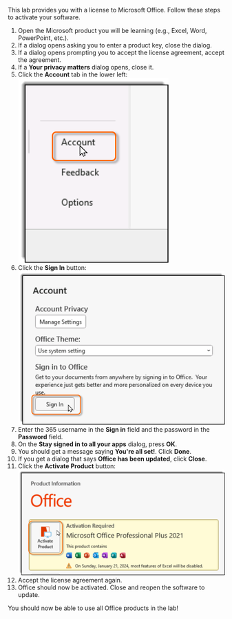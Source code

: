 This lab provides you with a license to Microsoft Office. Follow these steps to activate your software.
1. Open the Microsoft product you will be learning (e.g., Excel, Word, PowerPoint, etc.).
2. If a dialog opens asking you to enter a product key, close the dialog.
3. If a dialog opens prompting you to accept the license agreement, accept the agreement.
4. If a **Your privacy matters** dialog opens, close it.
5. Click the **Account** tab in the lower left:  
    ![Account Tab](images/office-account-tab.png)
6. Click the **Sign In** button:  
    ![Sign In](images/office-account-sign-in.png)
7. Enter the 365 username in the **Sign in** field and the password in the **Password** field.
8. On the **Stay signed in to all your apps** dialog, press **OK**.
9. You should get a message saying **You're all set!**. Click **Done**.
10. If you get a dialog that says **Office has been updated**, click **Close**.
11. Click the **Activate Product** button:  
    ![Activate Product](images/office-activate-product.png)
12. Accept the license agreement again.
13. Office should now be activated. Close and reopen the software to update.

You should now be able to use all Office products in the lab!